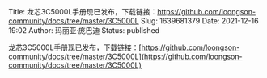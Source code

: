 Title: 龙芯3C5000L手册现已发布，下载链接：https://github.com/loongson-community/docs/tree/master/3C5000L
Slug: 1639681379
Date: 2021-12-16 19:02
Author: 玛丽亚·庞巴迪
Status: published

龙芯3C5000L手册现已发布，下载链接：[https://github.com/loongson-community/docs/tree/master/3C5000L](https://github.com/loongson-community/docs/tree/master/3C5000L)
